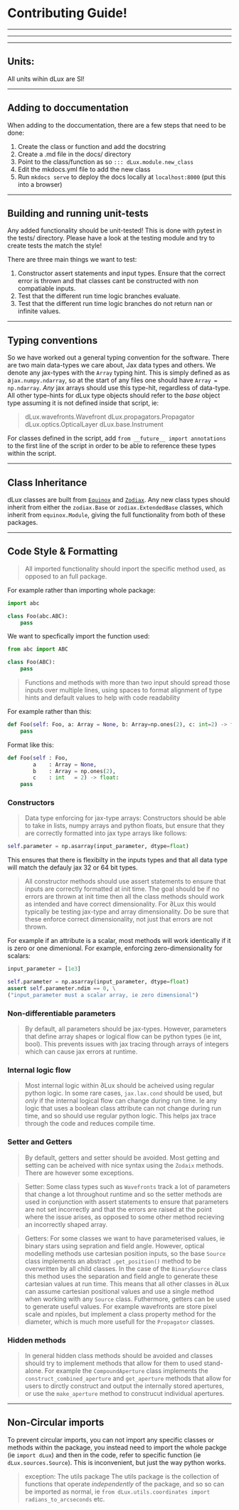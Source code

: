 # Contributing Guide!

---
---

---
## Units:
All units wihin dLux are SI!

---
## Adding to doccumentation
When adding to the doccumentation, there are a few steps that need to be done:
1. Create the class or function and add the docstring
2. Create a .md file in the docs/ directory
3. Point to the class/function as so `::: dLux.module.new_class`
4. Edit the mkdocs.yml file to add the new class
5. Run `mkdocs serve` to deploy the docs locally at `localhost:8000` (put this into a browser)

---
## Building and running unit-tests
Any added functionality should be unit-tested! This is done with pytest in the tests/ directory. Please have a look at the testing module and try to create tests the match the style!

There are three main things we want to test:
1. Constructor assert statements and input types. Ensure that the correct error is thrown and that classes cant be constructed with non compatiable inputs.
2. Test that the different run time logic branches evaluate.
3. Test that the different run time logic branches do not return nan or infinite values.
---

## Typing conventions
So we have worked out a general typing convention for the software. There are two main data-types we care about, Jax data types and others. We denote any jax-types with the `Array` typing hint. This is simply defined as as a`jax.numpy.ndarray`, so at the start of any files one should have `Array = np.ndarray`. *Any* jax arrays should use this type-hit, regardless of data-type. All other type-hints for dLux type objects should refer to the *base* object type assuming it is not defined inside that script, ie:
> dLux.wavefronts.Wavefront
> dLux.propagators.Propagator
> dLux.optics.OpticalLayer
> dLux.base.Instrument

For classes defined in the script, add `from __future__ import annotations` to the first line of the script in order to be able to reference these types within the script.


---
## Class Inheritance
dLux classes are built from [`Equinox`](https://github.com/patrick-kidger/equinox) and [`Zodiax`](https://github.com/LouisDesdoigts/zodiax). Any new class types should inherit from either the `zodiax.Base` or `zodiax.ExtendedBase` classes, which inherit from `equinox.Module`, giving the full functionality from both of these packages.

---
## Code Style & Formatting

> All imported functionality should inport the specific method used, as opposed to an full package.

For example rather than importing whole package:
```python
import abc

class Foo(abc.ABC):
    pass
```

We want to specfically import the function used:
```python
from abc import ABC

class Foo(ABC):
    pass
```

> Functions and methods with more than two input should spread those inputs over multiple lines, using spaces to format alignment of type hints and default values to help with code readability

For example rather than this:
```python
def Foo(self: Foo, a: Array = None, b: Array=np.ones(2), c: int=2) -> float:
    pass
```

Format like this:
```python
def Foo(self : Foo,
        a    : Array = None,
        b    : Array = np.ones(2),
        c    : int   = 2) -> float:
    pass
```

### Constructors
> Data type enforcing for jax-type arrays: Constructors should be able to take in lists, numpy arrays and python floats, but ensure that they are correctly formatted into jax type arrays like follows:

```python
self.parameter = np.asarray(input_parameter, dtype=float)
```

This ensures that there is flexibilty in the inputs types and that all data type will match the defauly jax 32 or 64 bit types.


> All constructor methods should use assert statements to ensure that inputs are correctly formatted at init time. The goal should be if no errors are thrown at init time then all the class methods should work as intended and have correct dimensionality. For ∂Lux this would typically be testing jax-type and array dimensionality. Do be sure that these enforce correct dimensionality, not just that errors are not thrown.

For example if an attribute is a scalar, most methods will work identically if it is zero or one dimenional. For example, enforcing zero-dimensionality for scalars:
```python
input_parameter = [1e3]

self.parameter = np.asarray(input_parameter, dtype=float)
assert self.parameter.ndim == 0, \
("input_parameter must a scalar array, ie zero dimensional")
```

### Non-differentiable parameters
> By default, all parameters should be jax-types. However, parameters that define array shapes or logical flow can be python types (ie int, bool). This prevents issues with jax tracing through arrays of integers which can cause jax errors at runtime.

### Internal logic flow
> Most internal logic within ∂Lux should be acheived using regular python logic. In some rare cases, `jax.lax.cond` should be used, but *only* if the internal logical flow can change during run time. Ie any logic that uses a boolean class attribute can not change during run time, and so should use regular python logic. This helps jax trace through the code and reduces compile time.

### Setter and Getters
> By default, getters and setter should be avoided. Most getting and setting can be acheived with nice syntax using the `Zodaix` methods. There are however some exceptions.

> Setter: Some class types such as `Wavefronts` track a lot of parameters that change a lot throughout runtime and so the setter methods are used in conjunction with assert statements to ensure that parameters are not set incorrectly and that the errors are raised at the point where the issue arises, as opposed to some other method recieving an incorrectly shaped array.

> Getters: For some classes we want to have parameterised values, ie binary stars using sepration and field angle. However, optical modelling methods use cartesian position inputs, so the base `Source` class implements an abstract `.get_position()` method to be overwritten by all child classes. In the case of the `BinarySource` class this method uses the separation and field angle to generate these cartesian values at run time. This means that all other classes in ∂Lux can assume cartesian positional values and use a single method when working with any `Source` class. Futhermore, getters can be used to generate useful values. For example wavefronts are store pixel scale and npixles, but implement a class property method for the diameter, which is much more usefull for the `Propagator` classes.


### Hidden methods
> In general hidden class methods should be avoided and classes should try to implement methods that allow for them to used stand-alone. For example the `CompoundAperture` class implements the `construct_combined_aperture` and `get_aperture` methods that allow for users to dirctly construct and output the internally stored apertures, or use the `make_aperture` method to construcut individual apertures.



---
## Non-Circular imports
To prevent circular imports, you can not import any specific classes or methods within the package, you instead need to import the whole packge (ie `import dLux`) and then in the code, refer to specific function (ie `dLux.sources.Source`). This is inconvenient, but just the way python works.

> exception: The utils package
> The utils package is the collection of functions that operate *independently* of the package, and so so can be imported as normal, ie `from dLux.utils.coordinates import radians_to_arcseconds` etc.
